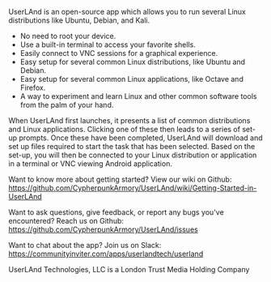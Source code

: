UserLAnd is an open-source app which allows you to run several Linux distributions like Ubuntu,
Debian, and Kali.

- No need to root your device.
- Use a built-in terminal to access your favorite shells.
- Easily connect to VNC sessions for a graphical experience.
- Easy setup for several common Linux distributions, like Ubuntu and Debian.
- Easy setup for several common Linux applications, like Octave and Firefox.
- A way to experiment and learn Linux and other common software tools from the palm of your hand.

When UserLAnd first launches, it presents a list of common distributions and Linux applications.
Clicking one of these then leads to a series of set-up prompts. Once these have been completed,
UserLAnd will download and set up files required to start the task that has been selected. Based on
the set-up, you will then be connected to your Linux distribution or application in a terminal or
VNC viewing Android application.

Want to know more about getting started? View our wiki on Github:
https://github.com/CypherpunkArmory/UserLAnd/wiki/Getting-Started-in-UserLAnd

Want to ask questions, give feedback, or report any bugs you've encountered? Reach us on Github:
https://github.com/CypherpunkArmory/UserLAnd/issues

Want to chat about the app? Join us on Slack:
https://communityinviter.com/apps/userlandtech/userland

UserLAnd Technologies, LLC is a London Trust Media Holding Company